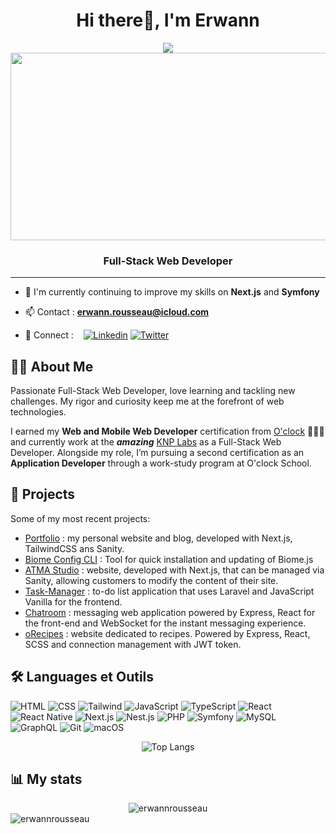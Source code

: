 <h1 align="center">Hi there👋, I'm Erwann</h1>

<div align='center'>
  <a align='center' href="https://erwannrousseau.dev" target="_blank">
    <img src="https://ziadoua.github.io/m3-Markdown-Badges/badges/MyPortfolio/myportfolio2.svg" />
  </a>
</div>

<div align="center">
  <img src="https://media.giphy.com/media/dWesBcTLavkZuG35MI/giphy.gif" width="600" height="300"/>
</div>

<h3 align="center">Full-Stack Web Developer</h3>

---

- 🌱 I'm currently continuing to improve my skills on **Next.js** and **Symfony**

- 📫 Contact : **<erwann.rousseau@icloud.com>**

- 🤝 Connect : &nbsp;&nbsp; <a target='_blank' href="https://www.linkedin.com/in/ErwannRousseauWebDev">![Linkedin](https://ziadoua.github.io/m3-Markdown-Badges/badges/LinkedIn/linkedin3.svg)</a> <a href="https://twitter.com/erwannrousseau4" target="blank">![Twitter](https://ziadoua.github.io/m3-Markdown-Badges/badges/Twitter/twitter2.svg)</a>

## 👨‍💻 About Me

Passionate Full-Stack Web Developer, love learning and tackling new challenges. My rigor and curiosity keep me at the forefront of web technologies.

I earned my **Web and Mobile Web Developer** certification from [O'clock](https://oclock.io/formations/developpeur-web) 👨‍🎓🌐 and currently work at the **_amazing_** [KNP Labs](https://knplabs.com) as a Full-Stack Web Developer. Alongside my role, I’m pursuing a second certification as an **Application Developer** through a work-study program at O'clock School.

## 🚀 Projects

Some of my most recent projects:

- [Portfolio](https://erwannrousseau.dev) : my personal website and blog, developed with Next.js, TailwindCSS ans Sanity.
- [Biome Config CLI](https://github.com/ErwannRousseau/biome-config) : Tool for quick installation and updating of Biome.js
- [ATMA Studio](https://studio-atma.com) : website, developed with Next.js, that can be managed via Sanity, allowing customers to modify the content of their site.
- [Task-Manager](https://github.com/ErwannRousseau/Task-Manager) : to-do list application that uses Laravel and JavaScript Vanilla for the frontend.
- [Chatroom](https://github.com/ErwannRousseau/Chatroom) : messaging web application powered by Express, React for the front-end and WebSocket for the instant messaging experience.
- [oRecipes](https://github.com/ErwannRousseau/oRecipes) : website dedicated to recipes. Powered by Express, React, SCSS and connection management with JWT token.

## 🛠️ Languages et Outils

![HTML](https://ziadoua.github.io/m3-Markdown-Badges/badges/HTML/html2.svg)
![CSS](https://ziadoua.github.io/m3-Markdown-Badges/badges/CSS/css2.svg)
![Tailwind](https://ziadoua.github.io/m3-Markdown-Badges/badges/TailwindCSS/tailwindcss2.svg)
![JavaScript](https://ziadoua.github.io/m3-Markdown-Badges/badges/Javascript/javascript3.svg)
![TypeScript](https://ziadoua.github.io/m3-Markdown-Badges/badges/TypeScript/typescript1.svg)
![React](https://ziadoua.github.io/m3-Markdown-Badges/badges/React/react2.svg)
![React Native](https://ziadoua.github.io/m3-Markdown-Badges/badges/ReactNative/reactnative3.svg)
![Next.js](https://ziadoua.github.io/m3-Markdown-Badges/badges/NextJS/nextjs1.svg)
![Nest.js](https://ziadoua.github.io/m3-Markdown-Badges/badges/NestJS/nestjs1.svg)
![PHP](https://ziadoua.github.io/m3-Markdown-Badges/badges/PHP/php2.svg)
![Symfony](https://ziadoua.github.io/m3-Markdown-Badges/badges/Symfony/symfony1.svg)
![MySQL](https://ziadoua.github.io/m3-Markdown-Badges/badges/MySQL/mysql3.svg)
![GraphQL](https://ziadoua.github.io/m3-Markdown-Badges/badges/GraphQL/graphql2.svg)
![Git](https://ziadoua.github.io/m3-Markdown-Badges/badges/Git/git2.svg)
![macOS](https://ziadoua.github.io/m3-Markdown-Badges/badges/macOS/macos3.svg)

<div align='center'>

![Top Langs](https://github-readme-stats.vercel.app/api/top-langs/?username=erwannrousseau&layout=compact)

</div>

## 📊 My stats

<div align="center"><img src="https://github-readme-streak-stats.herokuapp.com/?user=erwannrousseau&" alt="erwannrousseau" /></div>

<div align="left"> <img src="https://komarev.com/ghpvc/?username=erwannrousseau&label=Profile%20views&color=0e75b6&style=flat" alt="erwannrousseau" /></div>
